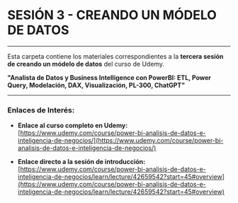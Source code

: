 # SESIÓN 3 - CREANDO UN MÓDELO DE DATOS

---

Esta carpeta contiene los materiales correspondientes a la **tercera sesión de creando un módelo de datos** del curso de Udemy.

**"Analista de Datos y Business Intelligence con PowerBI: ETL, Power Query, Modelación, DAX, Visualización, PL-300, ChatGPT"**

---

### Enlaces de Interés:

* **Enlace al curso completo en Udemy:**
    [https://www.udemy.com/course/power-bi-analisis-de-datos-e-inteligencia-de-negocios/](https://www.udemy.com/course/power-bi-analisis-de-datos-e-inteligencia-de-negocios/)

* **Enlace directo a la sesión de introducción:**
    [https://www.udemy.com/course/power-bi-analisis-de-datos-e-inteligencia-de-negocios/learn/lecture/42659542?start=45#overview](https://www.udemy.com/course/power-bi-analisis-de-datos-e-inteligencia-de-negocios/learn/lecture/42659542?start=45#overview)